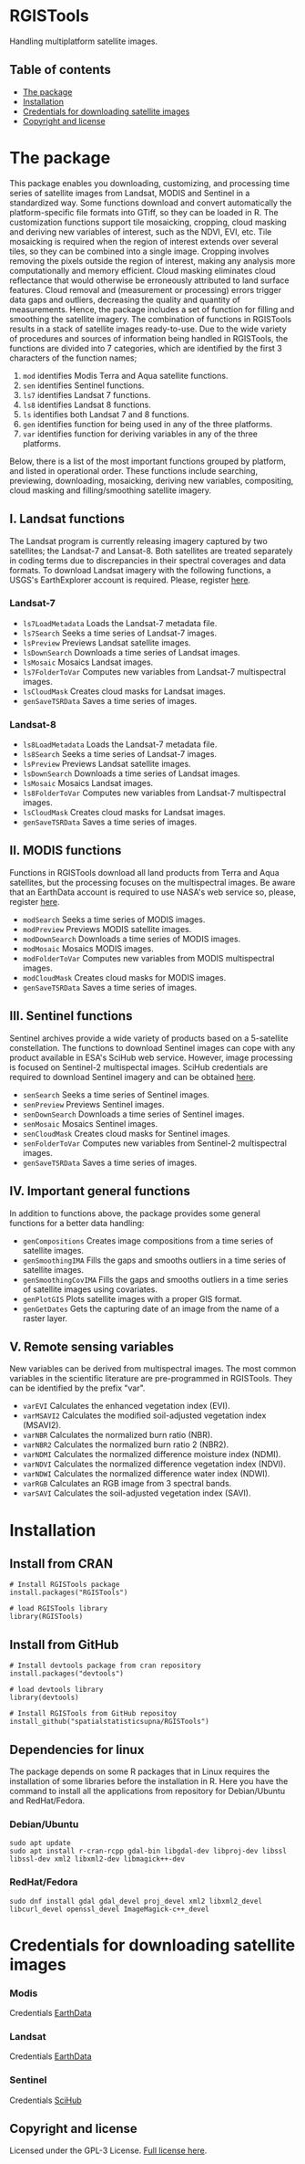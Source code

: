 # RGISTools
Handling multiplatform satellite images.

## Table of contents

- [The package](#the-package)
- [Installation](#installation)
- [Credentials for downloading satellite images](#credentials-for-downloading-satellite-images)
- [Copyright and license](#copyright-and-license)


# The package
This package enables you downloading, customizing, and processing time series of
satellite images from Landsat, MODIS and Sentinel in a standardized way. Some
functions download and convert automatically the platform-specific file formats
into GTiff, so they can be loaded in R. The customization functions support tile
mosaicking, cropping, cloud masking and deriving new variables of interest,
such as the NDVI, EVI, etc. Tile mosaicking is required when the region of
interest extends over several tiles, so they can be combined into a single
image. Cropping involves removing the pixels outside the region of interest,
making any analysis more computationally and memory efficient. Cloud masking
eliminates cloud reflectance that would otherwise be erroneously attributed
to land surface features. Cloud removal and (measurement or processing) errors
trigger data gaps and outliers, decreasing the quality and quantity of 
measurements. Hence, the package includes a set of function for filling and
smoothing the satellite imagery. The combination of functions in RGISTools
results in a stack of satellite images ready-to-use. Due to the wide variety
of procedures and sources of information being handled in RGISTools, the
functions are divided into 7 categories, which are identified by the first 3
characters of the function names; 

1. ```mod``` identifies Modis Terra and Aqua satellite functions.
2. ```sen``` identifies Sentinel functions.
3. ```ls7``` identifies Landsat 7 functions.
4. ```ls8``` identifies Landsat 8 functions.
5. ```ls``` identifies both Landsat 7 and 8 functions.
6. ```gen``` identifies function for being used in any of the three platforms.
7. ```var``` identifies function for deriving variables in any of the three platforms.

Below, there is a list of the most important functions grouped by platform,
and listed in operational order. These functions include searching, previewing,
downloading, mosaicking, deriving new variables, compositing, cloud masking
and filling/smoothing satellite imagery.

## I. Landsat functions
The Landsat program is currently releasing imagery captured by two satellites;
the Landsat-7 and Lansat-8. Both satellites are treated separately in coding
terms due to discrepancies in their spectral coverages and data formats. To
download Landsat imagery with the following functions, a USGS's EarthExplorer
account is required. Please, register [here](https://ers.cr.usgs.gov/register/).

### Landsat-7

* ```ls7LoadMetadata``` Loads the Landsat-7 metadata file.
* ```ls7Search``` Seeks a time series of Landsat-7 images.
* ```lsPreview``` Previews Landsat satellite images.
* ```lsDownSearch``` Downloads a time series of Landsat images.
* ```lsMosaic``` Mosaics Landsat images.
* ```ls7FolderToVar``` Computes new variables from Landsat-7 multispectral images.
* ```lsCloudMask``` Creates cloud masks for Landsat images.
* ```genSaveTSRData``` Saves a time series of images.

### Landsat-8
* ```ls8LoadMetadata``` Loads the Landsat-7 metadata file.
* ```ls8Search``` Seeks a time series of Landsat-7 images.
* ```lsPreview``` Previews Landsat satellite images.
* ```lsDownSearch``` Downloads a time series of Landsat images.
* ```lsMosaic``` Mosaics Landsat images.
* ```ls8FolderToVar``` Computes new variables from Landsat-7 multispectral images.
* ```lsCloudMask``` Creates cloud masks for Landsat images.
* ```genSaveTSRData``` Saves a time series of images.

## II. MODIS functions
Functions in RGISTools download all land products from Terra and Aqua 
satellites, but the processing focuses on the multispectral images. Be aware
that an EarthData account is required to use NASA's web service so, please,
register [here](https://urs.earthdata.nasa.gov/users/new).

* ```modSearch``` Seeks a time series of MODIS images.
* ```modPreview``` Previews MODIS satellite images.
* ```modDownSearch``` Downloads a time series of MODIS images.
* ```modMosaic``` Mosaics MODIS images.
* ```modFolderToVar``` Computes new variables from MODIS multispectral images.
* ```modCloudMask``` Creates cloud masks for MODIS images.
* ```genSaveTSRData``` Saves a time series of images.

## III. Sentinel functions
Sentinel archives provide a wide variety of products based on a 5-satellite
constellation. The functions to download Sentinel images can cope with any
product available in ESA's SciHub web service. However, image processing is
focused on Sentinel-2 multispectal images. SciHub credentials are required to
download Sentinel imagery and can be obtained 
[here](https://scihub.copernicus.eu/dhus/#/self-registration).

* ```senSearch``` Seeks a time series of Sentinel images.
* ```senPreview``` Previews Sentinel images.
* ```senDownSearch``` Downloads a time series of Sentinel images.
* ```senMosaic```  Mosaics Sentinel images.
* ```senCloudMask```  Creates cloud masks for Sentinel images.
* ```senFolderToVar``` Computes new variables from Sentinel-2 multispectral images.
* ```genSaveTSRData``` Saves a time series of images.

## IV. Important general functions
In addition to functions above, the package provides some general functions
for a better data handling:

* ```genCompositions``` Creates image compositions from a time series of satellite images.
* ```genSmoothingIMA``` Fills the gaps and smooths outliers in a time series of satellite images.
* ```genSmoothingCovIMA``` Fills the gaps and smooths outliers in a time series of satellite images using covariates.
* ```genPlotGIS```  Plots satellite images with a proper GIS format.
* ```genGetDates``` Gets the capturing date of an image from the name of a raster layer.


## V. Remote sensing variables 
New variables can be derived from multispectral images. The most common
variables in the scientific literature are pre-programmed in RGISTools. They
can be identified by the prefix "var".

* ```varEVI``` Calculates the enhanced vegetation index (EVI).
* ```varMSAVI2``` Calculates the modified soil-adjusted vegetation index (MSAVI2).
* ```varNBR``` Calculates the normalized burn ratio (NBR).
* ```varNBR2``` Calculates the normalized burn ratio 2 (NBR2).
* ```varNDMI``` Calculates the normalized difference moisture index (NDMI).
* ```varNDVI``` Calculates the normalized difference vegetation index (NDVI).
* ```varNDWI```  Calculates the normalized difference water index (NDWI).
* ```varRGB```  Calculates an RGB image from 3 spectral bands.
* ```varSAVI```  Calculates the soil-adjusted vegetation index (SAVI).


# Installation
## Install from CRAN
```
# Install RGISTools package
install.packages("RGISTools")

# load RGISTools library
library(RGISTools)
```

## Install from GitHub
```
# Install devtools package from cran repository
install.packages("devtools")

# load devtools library
library(devtools)

# Install RGISTools from GitHub repositoy
install_github("spatialstatisticsupna/RGISTools")
```
## Dependencies for linux
The package depends on some R packages that in Linux requires the installation of some libraries before the installation in R. Here you have the command to install all the applications from repository for Debian/Ubuntu and RedHat/Fedora.
### Debian/Ubuntu
```
sudo apt update
sudo apt install r-cran-rcpp gdal-bin libgdal-dev libproj-dev libssl libssl-dev xml2 libxml2-dev libmagick++-dev
```
### RedHat/Fedora
```
sudo dnf install gdal gdal_devel proj_devel xml2 libxml2_devel libcurl_devel openssl_devel ImageMagick-c++_devel
```

# Credentials for downloading satellite images
### Modis
Credentials [EarthData](https://ers.cr.usgs.gov/register/) 

### Landsat
Credentials [EarthData](https://ers.cr.usgs.gov/register/) 

### Sentinel
Credentials [SciHub](https://scihub.copernicus.eu/dhus/#/self-registration) 

## Copyright and license
Licensed under the GPL-3 License. [Full license here](/LICENSE.md).
